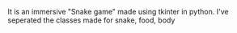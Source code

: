 It is an immersive "Snake game" made using tkinter in python.
I've seperated the classes made for snake, food, body
